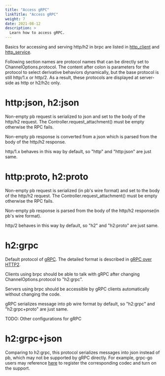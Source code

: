 ```yaml
---
title: "Access gRPC"
linkTitle: "Access gRPC"
weight: 7
date: 2021-08-12
description: >
  Learn how to access gRPC.
---
```

Basics for accessing and serving http/h2 in brpc are listed in [http_client](http_client.md) and [http_service](http_service.md).

Following section names are protocol names that can be directly set to ChannelOptions.protocol. The content after colon is parameters for the protocol to select derivative behaviors dynamically, but the base protocol is still http/1.x or http/2. As a result, these protocols are displayed at server-side as http or h2/h2c only.

# http:json, h2:json

Non-empty pb request is serialized to json and set to the body of the http/h2 request. The Controller.request_attachment() must be empty otherwise the RPC fails.

Non-empty pb response is converted from a json which is parsed from the body of the http/h2 response.

http/1.x behaves in this way by default, so "http" and "http:json" are just same.

# http:proto, h2:proto

Non-empty pb request is serialized (in pb's wire format) and set to the body of the http/h2 request. The Controller.request_attachment() must be empty otherwise the RPC fails.

Non-empty pb response is parsed from the body of the http/h2 response(in pb's wire format).

http/2 behaves in this way by default, so "h2" and "h2:proto" are just same.

# h2:grpc

Default protocol of [gRPC](https://github.com/grpc). The detailed format is described in [gRPC over HTTP2](https://github.com/grpc/grpc/blob/master/doc/PROTOCOL-HTTP2.md).

Clients using brpc should be able to talk with gRPC after changing ChannelOptions.protocol to "h2:grpc".

Servers using brpc should be accessible by gRPC clients automatically without changing the code.

gRPC serializes message into pb wire format by default, so "h2:grpc" and "h2:grpc+proto" are just same.

TODO: Other configurations for gRPC 

# h2:grpc+json

Comparing to h2:grpc, this protocol serializes messages into json instead of pb, which may not be supported by gRPC directly. For example, grpc-go users may reference [here](https://github.com/johanbrandhorst/grpc-json-example/blob/master/codec/json.go) to register the corresponding codec and turn on the support.